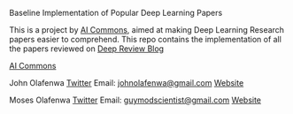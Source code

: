 
Baseline Implementation of Popular Deep Learning Papers

This is a project by [AI Commons](https://commons.specpal.science), aimed at making Deep Learning Research papers easier to comprehend. 
This repo contains the implementation of all the papers reviewed on [Deep Review Blog](https://medium.com/deepreview)


[AI Commons](https://commons.specpal.science)

John Olafenwa [Twitter](https://twitter.com/johnolafenwa) Email: johnolafenwa@gmail.com [Website](https://john.specpal.science)

Moses Olafenwa [Twitter](https://twitter.com/OlafenwaMoses) Email: guymodscientist@gmail.com [Website](https://moses.specpal.science)




